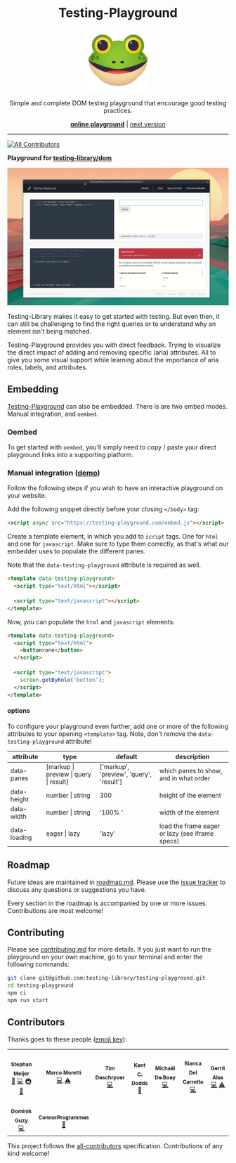 <div align="center">
  <h1>Testing-Playground</h1>
  
  [![test-tube](./public/icon.png)][emojione]

Simple and complete DOM testing playground that encourage good testing
practices.

[**online playground**][playground] | [next version][playground-next]

</div>

<hr />

<!-- ALL-CONTRIBUTORS-BADGE:START - Do not remove or modify this section -->
[![All Contributors](https://img.shields.io/badge/all_contributors-9-orange.svg?style=flat-square)](#contributors-)
<!-- ALL-CONTRIBUTORS-BADGE:END -->

**Playground for [testing-library/dom]**

![screenshot of unimported results](./docs/testing-playground-com.gif)

Testing-Library makes it easy to get started with testing. But even then, it can still be challenging to find the right queries or to understand why an element isn't being matched.

Testing-Playground provides you with direct feedback. Trying to visualize the direct impact of adding and removing specific (aria) attributes. All to give you some visual support while learning about the importance of aria roles, labels, and attributes.

## Embedding

[Testing-Playground][playground] can also be embedded. There is are two embed modes. Manual integration, and `oembed`.

### Oembed

To get started with `oembed`, you'll simply need to copy / paste your direct playground links into a supporting platform.

### Manual integration ([demo][embed-demo])

Follow the following steps if you wish to have an interactive playground on your website.

Add the following snippet directly before your closing `</body>` tag:

```html
<script async src="https://testing-playground.com/embed.js"></script>
```

Create a template element, in which you add to `script` tags. One for `html` and one for `javascript`. Make sure to type them correctly, as that's what our embedder uses to populate the different panes.

Note that the `data-testing-playground` attribute is required as well.

```html
<template data-testing-playground>
  <script type="text/html"></script>

  <script type="text/javascript"></script>
</template>
```

Now, you can populate the `html` and `javascript` elements:

```html
<template data-testing-playground>
  <script type="text/html">
    <button>one</button>
  </script>

  <script type="text/javascript">
    screen.getByRole('button');
  </script>
</template>
```

#### options

To configure your playground even further, add one or more of the following attributes to your opening `<template>` tag. Note, don't remove the `data-testing-playground` attribute!

| attribute    | type                                               | default                                  | description                                     |
| ------------ | -------------------------------------------------- | ---------------------------------------- | ----------------------------------------------- |
| data-panes   | [markup &#124; preview &#124; query &#124; result] | ['markup', 'preview', 'query', 'result'] | which panes to show, and in what order          |
| data-height  | number &#124; string                               | 300                                      | height of the element                           |
| data-width   | number &#124; string                               | '100% '                                  | width of the element                            |
| data-loading | eager &#124; lazy                                  | 'lazy'                                   | load the frame eager or lazy (see iframe specs) |

## Roadmap

Future ideas are maintained in [roadmap.md]. Please use the [issue tracker] to discuss any questions or suggestions you have.

Every section in the roadmap is accompanied by one or more issues. Contributions are most welcome!

## Contributing

Please see [contributing.md] for more details. If you just want to run the playground on your own machine, go to your terminal and enter the following commands:

```bash
git clone git@github.com:testing-library/testing-playground.git
cd testing-playground
npm ci
npm run start
```

## Contributors

Thanks goes to these people ([emoji key][emojis]):

<!-- ALL-CONTRIBUTORS-LIST:START - Do not remove or modify this section -->
<!-- prettier-ignore-start -->
<!-- markdownlint-disable -->
<table>
  <tr>
    <td align="center"><a href="https://github.com/smeijer"><img src="https://avatars1.githubusercontent.com/u/1196524?v=4" width="100px;" alt=""/><br /><sub><b>Stephan Meijer</b></sub></a><br /><a href="#ideas-smeijer" title="Ideas, Planning, & Feedback">🤔</a> <a href="https://github.com/testing-library/testing-playground/commits?author=smeijer" title="Code">💻</a> <a href="#infra-smeijer" title="Infrastructure (Hosting, Build-Tools, etc)">🚇</a> <a href="#maintenance-smeijer" title="Maintenance">🚧</a></td>
    <td align="center"><a href="https://github.com/marcosvega91"><img src="https://avatars2.githubusercontent.com/u/5365582?v=4" width="100px;" alt=""/><br /><sub><b>Marco Moretti</b></sub></a><br /><a href="https://github.com/testing-library/testing-playground/commits?author=marcosvega91" title="Code">💻</a> <a href="https://github.com/testing-library/testing-playground/commits?author=marcosvega91" title="Tests">⚠️</a></td>
    <td align="center"><a href="http://timdeschryver.dev"><img src="https://avatars1.githubusercontent.com/u/28659384?v=4" width="100px;" alt=""/><br /><sub><b>Tim Deschryver</b></sub></a><br /><a href="https://github.com/testing-library/testing-playground/commits?author=timdeschryver" title="Code">💻</a></td>
    <td align="center"><a href="https://kentcdodds.com"><img src="https://avatars0.githubusercontent.com/u/1500684?v=4" width="100px;" alt=""/><br /><sub><b>Kent C. Dodds</b></sub></a><br /><a href="#ideas-kentcdodds" title="Ideas, Planning, & Feedback">🤔</a></td>
    <td align="center"><a href="https://michaeldeboey.be"><img src="https://avatars3.githubusercontent.com/u/6643991?v=4" width="100px;" alt=""/><br /><sub><b>Michaël De Boey</b></sub></a><br /><a href="https://github.com/testing-library/testing-playground/commits?author=MichaelDeBoey" title="Code">💻</a></td>
    <td align="center"><a href="https://github.com/delca85"><img src="https://avatars1.githubusercontent.com/u/4076043?v=4" width="100px;" alt=""/><br /><sub><b>Bianca Del Carretto</b></sub></a><br /><a href="https://github.com/testing-library/testing-playground/commits?author=delca85" title="Code">💻</a></td>
    <td align="center"><a href="http://gerritalex.de"><img src="https://avatars1.githubusercontent.com/u/29307652?v=4" width="100px;" alt=""/><br /><sub><b>Gerrit Alex</b></sub></a><br /><a href="https://github.com/testing-library/testing-playground/commits?author=ljosberinn" title="Code">💻</a> <a href="https://github.com/testing-library/testing-playground/commits?author=ljosberinn" title="Tests">⚠️</a></td>
  </tr>
  <tr>
    <td align="center"><a href="https://www.guzy.dev"><img src="https://avatars1.githubusercontent.com/u/9118764?v=4" width="100px;" alt=""/><br /><sub><b>Dominik Guzy</b></sub></a><br /><a href="https://github.com/testing-library/testing-playground/commits?author=Siemko" title="Code">💻</a></td>
    <td align="center"><a href="https://github.com/connorProgrammes"><img src="https://avatars3.githubusercontent.com/u/66570218?v=4" width="100px;" alt=""/><br /><sub><b>ConnorProgrammes</b></sub></a><br /><a href="https://github.com/testing-library/testing-playground/commits?author=connorProgrammes" title="Documentation">📖</a></td>
  </tr>
</table>

<!-- markdownlint-enable -->
<!-- prettier-ignore-end -->
<!-- ALL-CONTRIBUTORS-LIST:END -->

This project follows the [all-contributors][all-contributors] specification.
Contributions of any kind welcome!

[testing-library/dom]: https://testing-library.com/docs/dom-testing-library/example-intro
[playground]: https://testing-playground.com
[playground-next]: https://develop.testing-playground.com
[embed-demo]: https://codepen.io/smeijer/pen/yLYWZmK
[roadmap.md]: https://github.com/testing-library/testing-playground/blob/master/ROADMAP.md
[contributing.md]: https://github.com/testing-library/testing-playground/blob/master/CONTRIBUTING.md
[issue tracker]: https://github.com/testing-library/testing-playground/issues
[all-contributors]: https://github.com/all-contributors/all-contributors
[emojis]: https://github.com/all-contributors/all-contributors#emoji-key
[emojione]: https://www.emojione.com/emoji/1f9e
